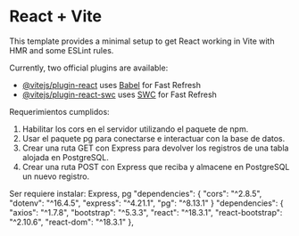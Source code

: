 # React + Vite

This template provides a minimal setup to get React working in Vite with HMR and some ESLint rules.

Currently, two official plugins are available:

- [@vitejs/plugin-react](https://github.com/vitejs/vite-plugin-react/blob/main/packages/plugin-react/README.md) uses [Babel](https://babeljs.io/) for Fast Refresh
- [@vitejs/plugin-react-swc](https://github.com/vitejs/vite-plugin-react-swc) uses [SWC](https://swc.rs/) for Fast Refresh

Requerimientos cumplidos:
1. Habilitar los cors en el servidor utilizando el paquete de npm. 
2. Usar el paquete pg para conectarse e interactuar con la base de datos. 
3. Crear una ruta GET con Express para devolver los registros de una tabla alojada en  PostgreSQL.
4. Crear una ruta POST con Express que reciba y almacene en PostgreSQL un nuevo registro. 

Ser requiere instalar: Express, pg
"dependencies": {
		"cors": "^2.8.5",
		"dotenv": "^16.4.5",
		"express": "^4.21.1",
		"pg": "^8.13.1"
}
  "dependencies": {
    "axios": "^1.7.8",
    "bootstrap": "^5.3.3",
    "react": "^18.3.1",
    "react-bootstrap": "^2.10.6",
    "react-dom": "^18.3.1"
  },

